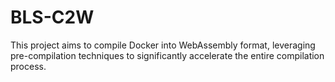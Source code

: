 # BLS-C2W

This project aims to compile Docker into WebAssembly format, leveraging pre-compilation techniques to significantly accelerate the entire compilation process.

